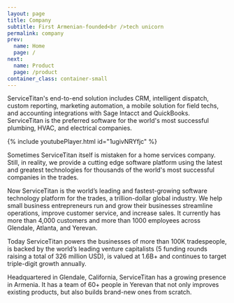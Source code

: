 ```yaml
---
layout: page
title: Company
subtitle: First Armenian-founded<br />tech unicorn
permalink: company
prev:
  name: Home
  page: /
next:
  name: Product
  page: /product
container_class: container-small
---
```


ServiceTitan's end-to-end solution includes CRM, intelligent dispatch, custom reporting,
marketing automation, a mobile solution for field techs, and accounting integrations with Sage
Intacct and QuickBooks. ServiceTitan is the preferred software for the world's most successful
plumbing, HVAC, and electrical companies.

{% include youtubePlayer.html id="1ugivNRYfjc" %}

Sometimes ServiceTitan itself is mistaken for a home services company. Still, in
reality, we provide a cutting edge software platform using the latest and greatest technologies for
thousands of the world's most successful companies in the trades.

Now ServiceTitan is the world’s leading and fastest-growing software technology platform
for the trades, a trillion-dollar global industry. We help small business entrepreneurs run and grow
their businesses streamline operations, improve customer service, and increase sales. It currently
has more than 4,000 customers and more than 1000 employees across Glendale, Atlanta, and Yerevan.

Today ServiceTitan powers the businesses of more than 100K tradespeople, is backed by
the world’s leading venture capitalists (5 funding rounds raising a total of 326 million USD), is
valued at 1.6B+ and continues to target triple-digit growth annually.

Headquartered in Glendale, California, ServiceTitan has a growing presence in Armenia.
It has a team of 60+ people in Yerevan that not only improves existing products, but also builds
brand-new ones from scratch.
